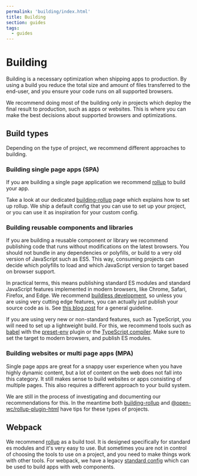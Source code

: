 ```yaml
---
permalink: 'building/index.html'
title: Building
section: guides
tags:
  - guides
---
```


# Building

Building is a necessary optimization when shipping apps to production. By using a build you reduce the total size and amount of files transferred to the end-user, and you ensure your code runs on all supported browsers.

We recommend doing most of the building only in projects which deploy the final result to production, such as apps or websites. This is where you can make the best decisions about supported browsers and optimizations.

## Build types

Depending on the type of project, we recommend different approaches to building.

### Building single page apps (SPA)

If you are building a single page application we recommend [rollup](https://rollupjs.org/guide/en/) to build your app.

Take a look at our dedicated [building-rollup](/building/building-rollup.html) page which explains how to set up rollup. We ship a default config that you can use to set up your project, or you can use it as inspiration for your custom config.

### Building reusable components and libraries

If you are building a reusable component or library we recommend publishing code that runs without modifications on the latest browsers. You should not bundle in any dependencies or polyfills, or build to a very old version of JavaScript such as ES5. This way, consuming projects can decide which polyfills to load and which JavaScript version to target based on browser support.

In practical terms, this means publishing standard ES modules and standard JavaScript features implemented in modern browsers, like Chrome, Safari, Firefox, and Edge. We recommend [buildless development](/developing/), so unless you are using very cutting edge features, you can actually just publish your source code as is. See [this blog post](https://justinfagnani.com/2019/11/01/how-to-publish-web-components-to-npm/) for a general guideline.

If you are using very new or non-standard features, such as TypeScript, you will need to set up a lightweight build. For this, we recommend tools such as [babel](https://babeljs.io/) with the [preset-env](https://babeljs.io/docs/en/babel-preset-env) plugin or the [TypeScript compiler](https://www.typescriptlang.org/). Make sure to set the target to modern browsers, and publish ES modules.

### Building websites or multi page apps (MPA)

Single page apps are great for a snappy user experience when you have highly dynamic content, but a lot of content on the web does not fall into this category. It still makes sense to build websites or apps consisting of multiple pages. This also requires a different approach to your build system.

We are still in the process of investigating and documenting our recommendations for this. In the meantime both [building-rollup](/building/building-rollup.html) and [@open-wc/rollup-plugin-html](https://open-wc.org/building/rollup-plugin-html.html) have tips for these types of projects.

## Webpack

We recommend [rollup](https://rollupjs.org/guide/en/) as a build tool. It is designed specifically for standard es modules and it's very easy to use. But sometimes you are not in control of choosing the tools to use on a project, and you need to make things work with other tools. For webpack, we have a legacy [standard config](https://github.com/open-wc/legacy/tree/master/packages/building-webpack) which can be used to build apps with web components.
